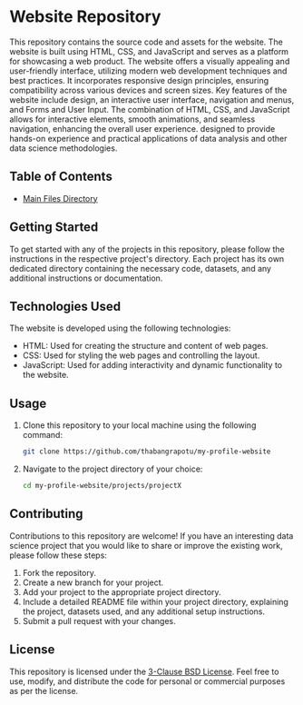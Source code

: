 # Website Repository
This repository contains the source code and assets for the website. The website is built using HTML, CSS, and JavaScript and serves as a platform for showcasing a web product.
The website offers a visually appealing and user-friendly interface, utilizing modern web development techniques and best practices. It incorporates responsive design principles, ensuring compatibility across various devices and screen sizes.
Key features of the website include design, an interactive user interface, navigation and menus, and Forms and User Input. The combination of HTML, CSS, and JavaScript allows for interactive elements, smooth animations, and seamless navigation, enhancing the overall user experience. designed to provide hands-on experience and practical applications of data analysis and other data science methodologies.


## Table of Contents

- [Main Files Directory](https://github.com/thabangrapotu/my-profile-website/tree/main/theme/assets)

## Getting Started

To get started with any of the projects in this repository, please follow the instructions in the respective project's directory. Each project has its own dedicated directory containing the necessary code, datasets, and any additional instructions or documentation.

## Technologies Used

The website is developed using the following technologies:

- HTML: Used for creating the structure and content of web pages.
- CSS: Used for styling the web pages and controlling the layout.
- JavaScript: Used for adding interactivity and dynamic functionality to the website.
  
## Usage
1. Clone this repository to your local machine using the following command:

   ```bash
   git clone https://github.com/thabangrapotu/my-profile-website

 2. Navigate to the project directory of your choice:
    ```bash
    cd my-profile-website/projects/projectX    

## Contributing
Contributions to this repository are welcome! If you have an interesting data science project that you would like to share or improve the  existing work, please follow these steps:

1. Fork the repository.
2. Create a new branch for your project.
3. Add your project to the appropriate project directory.
4. Include a detailed README file within your project directory, explaining the project, datasets used, and any additional setup instructions.
5. Submit a pull request with your changes.

## License
This repository is licensed under the [3-Clause BSD License](https://github.com/thabangrapotu/Website/blob/main/LICENSE). Feel free to use, modify, and distribute the code for personal or commercial purposes as per the license.
